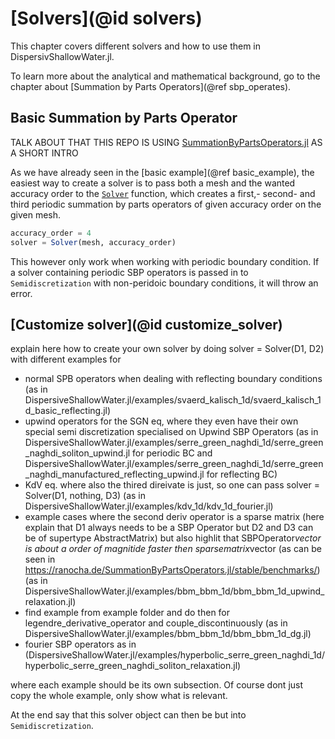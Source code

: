 # [Solvers](@id solvers)

This chapter covers different solvers and how to use them in DispersivShallowWater.jl.

To learn more about the analytical and mathematical background, go to the chapter about [Summation by Parts Operators](@ref sbp_operates).

## Basic Summation by Parts Operator

TALK ABOUT THAT THIS REPO IS USING [SummationByPartsOperators.jl](https://github.com/ranocha/SummationByPartsOperators.jl/) AS A SHORT INTRO

As we have already seen in the [basic example](@ref basic_example), the easiest way to create a solver is to pass both a mesh and the wanted accuracy order to the [`Solver`](@ref) function, which creates a first,- second- and third periodic summation by parts operators of given accuracy order on the given mesh.

```julia
accuracy_order = 4
solver = Solver(mesh, accuracy_order)
```

This however only work when working with periodic boundary condition. If a solver containing periodic SBP operators is passed in to `Semidiscretization` with non-peridoic boundary conditions, it will throw an error.


## [Customize solver](@id customize_solver)

explain here how to create your own solver by doing solver = Solver(D1, D2) with different examples for

- normal SPB operators when dealing with reflecting boundary conditions (as in DispersiveShallowWater.jl/examples/svaerd_kalisch_1d/svaerd_kalisch_1d_basic_reflecting.jl)
- upwind operators for the SGN eq, where they even have their own special semi discretization specialised on Upwind SBP Operators (as in DispersiveShallowWater.jl/examples/serre_green_naghdi_1d/serre_green_naghdi_soliton_upwind.jl for periodic BC and DispersiveShallowWater.jl/examples/serre_green_naghdi_1d/serre_green_naghdi_manufactured_reflecting_upwind.jl for reflecting BC)
- KdV eq. where also the thired direivate is just, so one can pass solver = Solver(D1, nothing, D3) (as in DispersiveShallowWater.jl/examples/kdv_1d/kdv_1d_fourier.jl)
- example cases  where the second deriv operator is a sparse matrix (here explain that D1 always needs to be a SBP Operator but D2 and D3 can be of supertype AbstractMatrix) but also highlit that SBPOperator*vector is about a order of magnitide faster then sparsematrix*vector (as can be seen in https://ranocha.de/SummationByPartsOperators.jl/stable/benchmarks/) (as in DispersiveShallowWater.jl/examples/bbm_bbm_1d/bbm_bbm_1d_upwind_relaxation.jl)
- find example from example folder and do then for legendre_derivative_operator and couple_discontinuously (as in DispersiveShallowWater.jl/examples/bbm_bbm_1d/bbm_bbm_1d_dg.jl)
- fourier SBP operators as in (DispersiveShallowWater.jl/examples/hyperbolic_serre_green_naghdi_1d/hyperbolic_serre_green_naghdi_soliton_relaxation.jl)

where each example should be its own subsection.
Of course dont just copy the whole example, only show what is relevant.

At the end say that this solver object can then be but into `Semidiscretization`.



